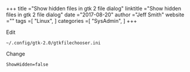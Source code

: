 +++ 
title ="Show hidden files in gtk 2 file dialog" 
linktitle ="Show hidden files in gtk 2 file dialog" 
date ="2017-08-20" 
author ="Jeff Smith"
website ="" 
tags =[ "Linux",  ] 
categories =[ "SysAdmin",  ] 
+++ 

Edit

    ~/.config/gtk-2.0/gtkfilechooser.ini

Change 

    ShowHidden=false
